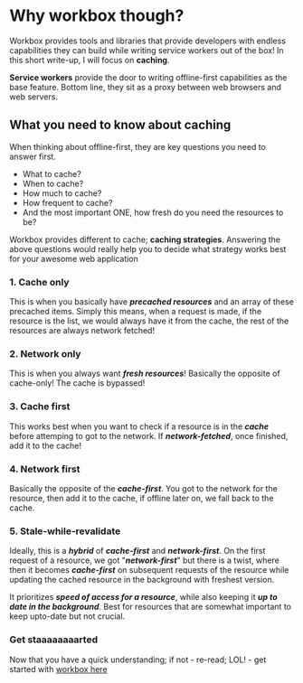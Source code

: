 # Why workbox though?

Workbox provides tools and libraries that provide developers with endless capabilities they can build while writing service workers out of the box! In this short write-up, I will focus on **caching**.

**Service workers** provide the door to writing offline-first capabilities as the base feature. Bottom line, they sit as a proxy between web browsers and web servers.

## What you need to know about caching

When thinking about offline-first, they are key questions you need to answer first.

- What to cache?
- When to cache?
- How much to cache?
- How frequent to cache?
- And the most important ONE, how fresh do you need the resources to be?

Workbox provides different to cache; **caching strategies**. Answering the above questions would really help you to decide what strategy works best for your awesome web application

### 1. Cache only

This is when you basically have **_precached resources_** and an array of these precached items. Simply this means, when a request is made, if the resource is the list, we would always have it from the cache, the rest of the resources are always network fetched!

### 2. Network only

This is when you always want **_fresh resources_**! Basically the opposite of cache-only! The cache is bypassed!

### 3. Cache first

This works best when you want to check if a resource is in the **_cache_** before attemping to got to the network. If **_network-fetched_**, once finished, add it to the cache!

### 4. Network first

Basically the opposite of the **_cache-first_**. You got to the network for the resource, then add it to the cache, if offline later on, we fall back to the cache.

### 5. Stale-while-revalidate

Ideally, this is a **_hybrid_** of **_cache-first_** and **_network-first_**. On the first request of a resource, we got "**_network-first_**" but there is a twist, where then it becomes **_cache-first_** on subsequent requests of the resource while updating the cached resource in the background with freshest version.

It prioritizes **_speed of access for a resource_**, while also keeping it **_up to date in the background_**. Best for resources that are somewhat important to keep upto-date but not crucial.

### Get staaaaaaaarted

Now that you have a quick understanding; if not - re-read; LOL! - get started with [workbox here](https://developer.chrome.com/docs/workbox)

